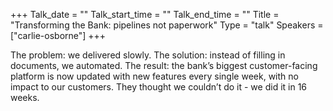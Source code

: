 +++
Talk_date = ""
Talk_start_time = ""
Talk_end_time = ""
Title = "Transforming the Bank: pipelines not paperwork"
Type = "talk"
Speakers = ["carlie-osborne"]
+++

The problem: we delivered slowly. The solution: instead of filling in documents, we automated. The result: the bank’s biggest customer-facing platform is now updated with new features every single week, with no impact to our customers. They thought we couldn’t do it - we did it in 16 weeks.
